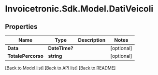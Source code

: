 # Invoicetronic.Sdk.Model.DatiVeicoli

## Properties

Name | Type | Description | Notes
------------ | ------------- | ------------- | -------------
**Data** | **DateTime?** |  | [optional] 
**TotalePercorso** | **string** |  | [optional] 

[[Back to Model list]](../README.md#documentation-for-models) [[Back to API list]](../README.md#documentation-for-api-endpoints) [[Back to README]](../README.md)

